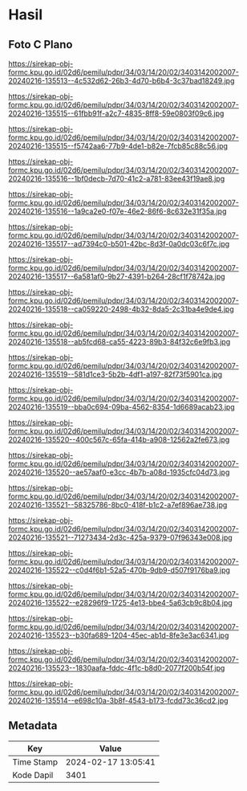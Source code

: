 # Hasil

## Foto C Plano

https://sirekap-obj-formc.kpu.go.id/02d6/pemilu/pdpr/34/03/14/20/02/3403142002007-20240216-135513--4c532d62-26b3-4d70-b6b4-3c37bad18249.jpg

https://sirekap-obj-formc.kpu.go.id/02d6/pemilu/pdpr/34/03/14/20/02/3403142002007-20240216-135515--61fbb91f-a2c7-4835-8ff8-59e0803f09c6.jpg

https://sirekap-obj-formc.kpu.go.id/02d6/pemilu/pdpr/34/03/14/20/02/3403142002007-20240216-135515--f5742aa6-77b9-4de1-b82e-7fcb85c88c56.jpg

https://sirekap-obj-formc.kpu.go.id/02d6/pemilu/pdpr/34/03/14/20/02/3403142002007-20240216-135516--1bf0decb-7d70-41c2-a781-83ee43f19ae8.jpg

https://sirekap-obj-formc.kpu.go.id/02d6/pemilu/pdpr/34/03/14/20/02/3403142002007-20240216-135516--1a9ca2e0-f07e-46e2-86f6-8c632e31f35a.jpg

https://sirekap-obj-formc.kpu.go.id/02d6/pemilu/pdpr/34/03/14/20/02/3403142002007-20240216-135517--ad7394c0-b501-42bc-8d3f-0a0dc03c6f7c.jpg

https://sirekap-obj-formc.kpu.go.id/02d6/pemilu/pdpr/34/03/14/20/02/3403142002007-20240216-135517--6a581af0-9b27-4391-b264-28cf1f78742a.jpg

https://sirekap-obj-formc.kpu.go.id/02d6/pemilu/pdpr/34/03/14/20/02/3403142002007-20240216-135518--ca059220-2498-4b32-8da5-2c31ba4e9de4.jpg

https://sirekap-obj-formc.kpu.go.id/02d6/pemilu/pdpr/34/03/14/20/02/3403142002007-20240216-135518--ab5fcd68-ca55-4223-89b3-84f32c6e9fb3.jpg

https://sirekap-obj-formc.kpu.go.id/02d6/pemilu/pdpr/34/03/14/20/02/3403142002007-20240216-135519--581d1ce3-5b2b-4df1-a197-82f73f5901ca.jpg

https://sirekap-obj-formc.kpu.go.id/02d6/pemilu/pdpr/34/03/14/20/02/3403142002007-20240216-135519--bba0c694-09ba-4562-8354-1d6689acab23.jpg

https://sirekap-obj-formc.kpu.go.id/02d6/pemilu/pdpr/34/03/14/20/02/3403142002007-20240216-135520--400c567c-65fa-414b-a908-12562a2fe673.jpg

https://sirekap-obj-formc.kpu.go.id/02d6/pemilu/pdpr/34/03/14/20/02/3403142002007-20240216-135520--ae57aaf0-e3cc-4b7b-a08d-1935cfc04d73.jpg

https://sirekap-obj-formc.kpu.go.id/02d6/pemilu/pdpr/34/03/14/20/02/3403142002007-20240216-135521--58325786-8bc0-418f-b1c2-a7ef896ae738.jpg

https://sirekap-obj-formc.kpu.go.id/02d6/pemilu/pdpr/34/03/14/20/02/3403142002007-20240216-135521--71273434-2d3c-425a-9379-07f96343e008.jpg

https://sirekap-obj-formc.kpu.go.id/02d6/pemilu/pdpr/34/03/14/20/02/3403142002007-20240216-135522--c0d4f6b1-52a5-470b-9db9-d507f9176ba9.jpg

https://sirekap-obj-formc.kpu.go.id/02d6/pemilu/pdpr/34/03/14/20/02/3403142002007-20240216-135522--e28296f9-1725-4e13-bbe4-5a63cb9c8b04.jpg

https://sirekap-obj-formc.kpu.go.id/02d6/pemilu/pdpr/34/03/14/20/02/3403142002007-20240216-135523--b30fa689-1204-45ec-ab1d-8fe3e3ac6341.jpg

https://sirekap-obj-formc.kpu.go.id/02d6/pemilu/pdpr/34/03/14/20/02/3403142002007-20240216-135523--1830aafa-fddc-4f1c-b8d0-2077f200b54f.jpg

https://sirekap-obj-formc.kpu.go.id/02d6/pemilu/pdpr/34/03/14/20/02/3403142002007-20240216-135514--e698c10a-3b8f-4543-b173-fcdd73c36cd2.jpg


## Metadata

| Key        | Value               |
| ---------- | ------------------- |
| Time Stamp | 2024-02-17 13:05:41 |
| Kode Dapil | 3401                |



